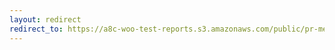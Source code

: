 ```yaml
---
layout: redirect
redirect_to: https://a8c-woo-test-reports.s3.amazonaws.com/public/pr-merge/41885/e2e/index.html
---
```


